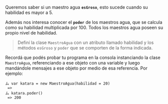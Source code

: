 Queremos saber si un maestro agua **`esGroso`**, esto sucede cuando su habilidad es mayor a 5. 

Además nos interesa conocer el **`poder`** de los maestros agua, que se calcula como su habilidad multiplicada por 100. Todos los maestros agua poseen su propio nivel de habilidad.

> Definí la clase `MaestroAgua` con un atributo llamado habilidad y los métodos `esGroso` y `poder` que se comporten de la forma indicada.

Recordá que podés probar tu programa en la consola instanciando la clase `MaestroAgua`, referenciando a ese objeto con una variable y luego mandándole mensajes a ese objeto por medio de esa referencia. Por ejemplo:

```wollok
ム var katara = new MaestroAgua(habilidad = 20)
 =>
ム katara.poder()
 => 200
```